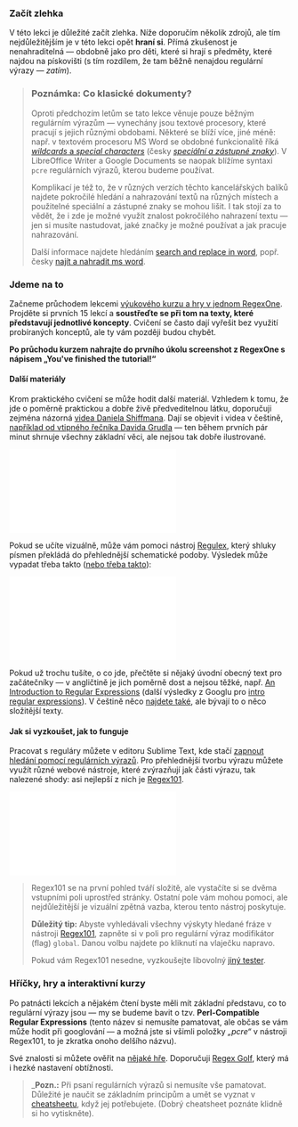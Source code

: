 ### Začít zlehka

V této lekci je důležité začít zlehka. Níže doporučím několik zdrojů, ale tím nejdůležitějším je v této lekci opět **hraní si**. Přímá zkušenost je nenahraditelná — obdobně jako pro děti, které si hrají s předměty, které najdou na pískovišti (s tím rozdílem, že tam běžně nenajdou regulární výrazy — *zatím*).

> ### Poznámka: Co klasické dokumenty?
> 
> Oproti předchozím letům se tato lekce věnuje pouze běžným regulárním výrazům — vynechány jsou textové procesory, které pracují s jejich různými obdobami. Některé se blíží více, jiné méně: např. v textovém procesoru MS Word se obdobné funkcionalitě říká [*wildcards* a *special characters*](http://www.google.com/search?q=using+ms+word+wildcards) (česky [*speciální a zástupné znaky*](http://www.google.com/search?q=ms+word+speciální+a+zástupné+znaky)). V LibreOffice Writer a Google Documents se naopak blížíme syntaxi `pcre` regulárních výrazů, kterou budeme používat.
> 
> Komplikací je též to, že v různých verzích těchto kancelářských balíků najdete pokročilé hledání a nahrazování textů na různých místech a použitelné speciální a zástupné znaky se mohou lišit. I tak stojí za to vědět, že i zde je možné využít znalost pokročilého nahrazení textu — jen si musíte nastudovat, jaké značky je možné používat a jak pracuje nahrazování.
>
> Další informace najdete hledáním [search and replace in word](http://www.google.com/search?q=search+and+replace+in+word), popř. česky [najít a nahradit ms word](http://www.google.com/search?q=najít+a+nahradit+ms+word). 

### Jdeme na to

Začneme průchodem lekcemi [výukového kurzu a hry v jednom RegexOne](http://regexone.com). Projděte si prvních 15 lekcí a **soustřeďte se při tom na texty, které představují jednotlivé koncepty**. Cvičení se často dají vyřešit bez využití probíraných konceptů, ale ty vám později budou chybět.

**Po průchodu kurzem nahrajte do prvního úkolu screenshot z RegexOne s nápisem „You've finished the tutorial!“**

#### Další materiály

Krom praktického cvičení se může hodit další materiál. Vzhledem k tomu, že jde o poměrně praktickou a dobře živě předveditelnou látku, doporučuji zejména názorná [videa Daniela Shiffmana](https://www.youtube.com/playlist?list=PLRqwX-V7Uu6YEypLuls7iidwHMdCM6o2w). Dají se objevit i videa v češtině, [například od vtipného řečníka Davida Grudla](http://www.youtube.com/watch?v=uzHIXuGzaaY) — ten během prvních pár minut shrnuje všechny základní věci, ale nejsou tak dobře ilustrované.

<iframe width=\"560\" height=\"315\" style=\"margin-bottom: 1rem;\" src=\"https://www.youtube.com/embed/7DG3kCDx53c\" frameborder=\"0\" allowfullscreen></iframe>

Pokud se učíte vizuálně, může vám pomoci nástroj [Regulex](https://jex.im/regulex/), který shluky písmen překládá do přehlednější schematické podoby. Výsledek může vypadat třeba takto ([nebo třeba takto](https://jex.im/regulex/#!flags=&re=%3C%5Ba-z0-9%5D%2B%3E%5B%5E%3C%5D%2B%3C%2F%5Ba-z0-9%5D%2B%3E)):

<iframe frameborder=\"0\" width=\"600\" height=\"169\" style=\"margin-bottom: 1rem;\" src=\"https://jex.im/regulex/#!embed=true&flags=&re=ve(lr%7Crl)%5Byi%5Dba\"></iframe>

Pokud už trochu tušíte, o co jde, přečtěte si nějaký úvodní obecný text pro začátečníky — v angličtině je jich poměrně dost a nejsou těžké, např. [An Introduction to Regular Expressions](http://www.codeproject.com/Articles/939/An-Introduction-to-Regular-Expressions) (další výsledky z Googlu pro [intro regular expressions](http://www.google.com/search?q=regular+expressions+intro)). V češtině něco [najdete také](http://www.google.com/search?q=regulární+výrazy), ale bývají to o něco složitější texty.


#### Jak si vyzkoušet, jak to funguje

Pracovat s reguláry můžete v editoru Sublime Text, kde stačí [zapnout hledání pomocí regulárních výrazů](http://docs.sublimetext.info/en/latest/search_and_replace/search_and_replace_overview.html). Pro přehlednější tvorbu výrazu můžete využít různé webové nástroje, které zvýrazňují jak části výrazu, tak nalezené shody: asi nejlepší z nich je [Regex101](https://regex101.com).

<iframe frameborder=\"0\" width=\"600\" height=\"600\" style=\"margin-bottom: 1rem;\" src=\"https://regex101.com/r/X128py/3\"></iframe>

> Regex101 se na první pohled tváří složitě, ale vystačíte si se dvěma vstupními poli uprostřed stránky. Ostatní pole vám mohou pomoci, ale nejdůležitější je vizuální zpětná vazba, kterou tento nástroj poskytuje. 
>
> **Důležitý tip:** Abyste vyhledávali všechny výskyty hledané fráze v nástroji [Regex101](https://regex101.com), zapněte si v poli pro regulární výraz modifikátor (flag) `global`. Danou volbu najdete po kliknutí na vlaječku napravo.
>
> Pokud vám Regex101 nesedne, vyzkoušejte libovolný [jiný tester](http://www.google.com/search?q=regex+tester).


### Hříčky, hry a interaktivní kurzy

Po patnácti lekcích a nějakém čtení byste měli mít základní představu, co to regulární výrazy jsou — my se budeme bavit o tzv. **Perl-Compatible Regular Expressions** (tento název si nemusíte pamatovat, ale občas se vám může hodit při googlování — a možná jste si všimli položky *„pcre“* v nástroji Regex101, to je zkratka onoho delšího názvu).

Své znalosti si můžete ověřit na [nějaké hře](http://www.google.com/search?q=regexp+game). Doporučuji [Regex Golf](http://regex.alf.nu), který má i hezké nastavení obtížnosti.

>\_**Pozn.:** Při psaní regulárních výrazů si nemusíte vše pamatovat. Důležité je naučit se základním principům a umět se vyznat v [cheatsheetu](http://www.google.com/search?q=regex+cheat+sheet), když jej potřebujete. (Dobrý cheatsheet poznáte klidně si ho vytiskněte).
